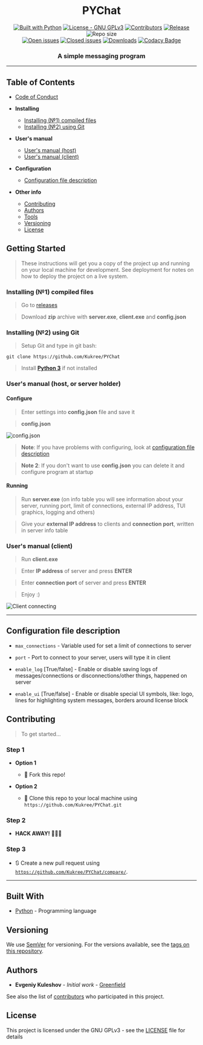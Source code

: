 <h1 align="center">PYChat</h1>

<p align="center">
  <a href="https://www.python.org/"><img src="https://img.shields.io/badge/made%20with-Python-1f425f.svg" alt="Built with Python"></a>
  <a href="https://www.gnu.org/licenses/gpl-3.0/"><img src="https://img.shields.io/badge/license-GPLv3-blue.svg" alt="License - GNU GPLv3"></a>
  <a href="https://github.com/Kukree/PYChat/contributors/"><img src="https://img.shields.io/github/contributors/Kukree/PYChat.svg" alt="Contributors"></a>
  <a href="https://github.com/Kukree/PYChat/releases"><img src="https://img.shields.io/github/release/Kukree/PYChat.svg" alt="Release"></a>
  <img src="https://img.shields.io/github/repo-size/Kukree/PYChat.svg" alt="Repo size">
  <br>
  <a href="https://github.com/Kukree/PYChat/issues"><img src="https://img.shields.io/github/issues-raw/Kukree/PYChat.svg" alt="Open issues"></a>
  <a href="https://github.com/Kukree/PYChat/issues?q=is%3Aissue+is%3Aclosed"><img src="https://img.shields.io/github/issues-closed-raw/Kukree/PYChat.svg" alt="Closed issues"></a>
  <a href="https://github.com/Kukree/PYChat/releases"><img src="https://img.shields.io/github/downloads/Kukree/PYChat/total.svg" alt="Downloads"></a>
  <a href="https://www.codacy.com/app/Kukree/PYChat?utm_source=github.com&amp;utm_medium=referral&amp;utm_content=Kukree/PYChat&amp;utm_campaign=Badge_Grade"><img src="https://api.codacy.com/project/badge/Grade/533f950bb2a44c408198b24e66938d17" alt="Codacy Badge"></a>
</p>
<h3 align="center">A simple messaging program</h3>

---
## Table of Contents
- [Code of Conduct](documentation/CODE_OF_CONDUCT.md)

- **Installing**
  - [Installing (№1) compiled files](#installing-1-compiled-files)
  - [Installing (№2) using Git](#installing-2-using-git)
  
- **User's manual**
  - [User's manual (host)](#users-manual-host-or-server-holder)
  - [User's manual (client)](#users-manual-client)
  
- **Configuration**
  - [Configuration file description](#configuration-file-description)
  
- **Other info**
  - [Contributing](#contributing)
  - [Authors](#authors)
  - [Tools](#built-with)
  - [Versioning](#versioning)
  - [License](#license)

## Getting Started

> These instructions will get you a copy of the project up and running on your local machine for development. See deployment for notes on how to deploy the project on a live system.

### Installing (№1) compiled files

> Go to [releases](https://github.com/Kukree/PYChat/releases)

> Download **zip** archive with **server.exe**, **client.exe** and **config.json**

### Installing (№2) using Git

> Setup Git and type in git bash:

```
git clone https://github.com/Kukree/PYChat
```

> Install [**Python 3**](https://python.org) if not installed

### User's manual (host, or server holder)

#### Configure 
> Enter settings into **config.json** file and save it

> **config.json**

![config.json](http://g.recordit.co/DURQ1eHjLC.gif)

> **Note**: If you have problems with configuring, look at [configuration file description](#configuration-file-description)

> **Note 2**: If you don't want to use **config.json** you can delete it and configure program at startup

#### Running 
> Run **server.exe** (on info table you will see information about your server, running port, limit of connections, external IP address, TUI graphics, logging and others)

> Give your **external IP address** to clients and **connection port**, written in server info table

### User's manual (client)

> Run **client.exe**

> Enter **IP address** of server and press **ENTER**

> Enter **connection port** of server and press **ENTER**

> Enjoy :)

![Client connecting](http://g.recordit.co/6wqVbs1IWB.gif)

---

## Configuration file description

- `max_connections` - Variable used for set a limit of connections to server

- `port` - Port to connect to your server, users will type it in client

- `enable_log` [True/false] - Enable or disable saving logs of messages/connections or disconnections/other things, happened on server

- `enable_ui` [True/false] - Enable or disable special UI symbols, like: logo, lines for highlighting system messages, borders around license block

## Contributing

> To get started...

### Step 1

- **Option 1**
    - 🍴 Fork this repo!

- **Option 2**
    - 👯 Clone this repo to your local machine using `https://github.com/Kukree/PYChat.git`

### Step 2

- **HACK AWAY!** 🔨🔨🔨

### Step 3

- 🔃 Create a new pull request using <a href="https://github.com/joanaz/HireDot2/compare/" target="_blank">`https://github.com/Kukree/PYChat/compare/`</a>.

---

## Built With

- [Python](https://python.org) - Programming language

## Versioning

We use [SemVer](http://semver.org/) for versioning. For the versions available, see the [tags on this repository](https://github.com/Kukree/PYChat/tags). 

## Authors

- **Evgeniy Kuleshov** - *Initial work* - [Greenfield](https://github.com/Kukree)

See also the list of [contributors](https://github.com/Kukree/PYChat/contributors) who participated in this project.

## License

This project is licensed under the GNU GPLv3 - see the [LICENSE](documentation/LICENSE) file for details
